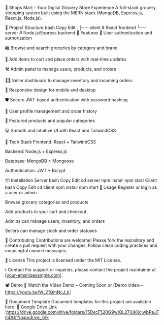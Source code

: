 🛒 Shops Mart - Your Digital Grocery Store Experience
A full-stack grocery shopping system built using the MERN stack (MongoDB, Express.js, React.js, Node.js).

📁 Project Structure
bash
Copy
Edit
.
├── client   # React frontend
└── server   # Node.js/Express backend
🚀 Features
🔐 User authentication and authorization

🛍 Browse and search groceries by category and brand

🧺 Add items to cart and place orders with real-time updates

🛠 Admin panel to manage users, products, and orders

🧑‍💼 Seller dashboard to manage inventory and incoming orders

📱 Responsive design for mobile and desktop

🛡 Secure JWT-based authentication with password hashing

👤 User profile management and order history

🌟 Featured products and popular categories

💻 Smooth and intuitive UI with React and TailwindCSS

🧪 Tech Stack
Frontend: React + TailwindCSS

Backend: Node.js + Express.js

Database: MongoDB + Mongoose

Authentication: JWT + Bcrypt

📦 Installation
Server
bash
Copy
Edit
cd server
npm install
npm start
Client
bash
Copy
Edit
cd client
npm install
npm start
📖 Usage
Register or login as a user or admin

Browse grocery categories and products

Add products to your cart and checkout

Admins can manage users, inventory, and orders

Sellers can manage stock and order statuses

🤝 Contributing
Contributions are welcome! Please fork the repository and create a pull request with your changes.
Follow clean coding practices and meaningful commit messages.

📄 License
This project is licensed under the MIT License.

📞 Contact
For support or inquiries, please contact the project maintainer at [your-email@example.com].

📽 Demo
🎥 Watch the Video Demo – Coming Soon or [Demo video--https://youtu.be/W_21QmNcJ_k]

📄 Document Template
Document templates for this project are available here:
🔗 Google Drive Link :https://drive.google.com/drive/folders/15DscF520G9wIQL27IUkXclwbPeJFmDGr?usp=drive_link
